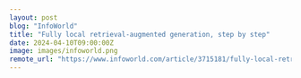 ```yaml
---
layout: post
blog: "InfoWorld"
title: "Fully local retrieval-augmented generation, step by step"
date: 2024-04-10T09:00:00Z
image: images/infoworld.png
remote_url: "https://www.infoworld.com/article/3715181/fully-local-retrieval-augmented-generation-step-by-step.html#tk.rss_applicationdevelopment"
---
```

